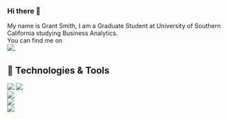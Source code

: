 ### Hi there 👋

<!--
**ggsmith842/ggsmith842** is a ✨ _special_ ✨ repository because its `README.md` (this file) appears on your GitHub profile.

Here are some ideas to get you started:

- 🔭 I’m currently working on ...
- 🌱 I’m currently learning ...
- 👯 I’m looking to collaborate on ...
- 🤔 I’m looking for help with ...
- 💬 Ask me about ...
- 📫 How to reach me: ...
- 😄 Pronouns: ...
- ⚡ Fun fact: ...
-->

My name is Grant Smith, I am a Graduate Student at University of Southern California studying Business Analytics. <br>
You can find me on <br> [![](https://img.shields.io/badge/LinkedIn-0077B5?style=for-the-badge&logo=linkedin&logoColor=white)](www.linkedin.com/in/grant-smith-0842).

## 🔧 Technologies & Tools
![](https://img.shields.io/badge/Python-3776AB?style=for-the-badge&logo=python&logoColor=white) ![](https://img.shields.io/badge/scikit_learn-F7931E?style=for-the-badge&logo=scikit-learn&logoColor=white) <br>
![](https://img.shields.io/badge/Tools-PostgreSQL-informational?style=flat&logo=postgresql&logoColor=white&color=2bbc8a) <br>
![](https://img.shields.io/badge/Code-R-informational?style=flat&logo=python&logoColor=white&color=2bbc8a) <br>
![](https://img.shields.io/badge/MongoDB-white?style=for-the-badge&logo=mongodb&logoColor=4EA94B) <br>
